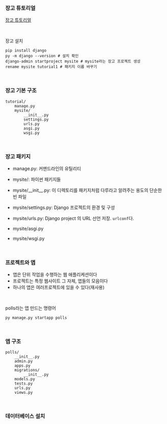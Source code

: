 ### 장고 튜토리얼
[장고 튜토리얼](https://docs.djangoproject.com/en/5.1/)

<br>

장고 설치
```
pip install django
py -m django --version # 설치 확인
django-admin startproject mysite # mysite라는 장고 프로젝트 생성
rename mysite tutorial1 # 패키지 이름 바꾸기
```

<br>

### 장고 기본 구조
```
tutorial/
    manage.py
    mysite/
        __init__.py
        settings.py
        urls.py
        asgi.py
        wsgi.py
```

<br>

### 장고 패키지
- manage.py: 커맨드라인의 유틸리티

- mysite/: 파이썬 패키지들

- mysite/\_\_init__.py: 이 디렉토리를 패키지처럼 다루라고 알려주는 용도의 단순한 빈 파일

- mysite/settings.py: Django 프로젝트의 환경 및 구성

- mysite/urls.py: Django project 의 URL 선언 저장. `urlconf`다.

- mysite/asgi.py

- mysite/wsgi.py

<br>

### 프로젝트와 앱
- 앱은 단위 작업을 수행하는 웹 애플리케션이다
- 프로젝트는 특정 웹사이트 그 자체, 앱들의 모음이다
- 하나의 앱은 여러프로젝트에 있을 수 있다(재사용)

<br>

polls라는 앱 만드는 명령어
```
py manage.py startapp polls
```

<br>

### 앱 구조
```
polls/
    __init__.py
    admin.py
    apps.py
    migrations/
        __init__.py
    models.py
    tests.py
    urls.py
    views.py
```

<br>

### 데이터베이스 설치
